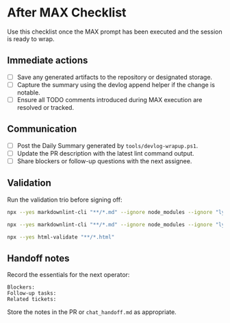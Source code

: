 # After MAX Checklist

Use this checklist once the MAX prompt has been executed and the session is ready to wrap.

## Immediate actions

- [ ] Save any generated artifacts to the repository or designated storage.
- [ ] Capture the summary using the devlog append helper if the change is notable.
- [ ] Ensure all TODO comments introduced during MAX execution are resolved or tracked.

## Communication

- [ ] Post the Daily Summary generated by `tools/devlog-wrapup.ps1`.
- [ ] Update the PR description with the latest lint command output.
- [ ] Share blockers or follow-up questions with the next assignee.

## Validation

Run the validation trio before signing off:

```bash
npx --yes markdownlint-cli "**/*.md" --ignore node_modules --ignore "lychee/**"
```

```bash
npx --yes markdownlint-cli "**/*.md" --ignore node_modules --ignore "lychee/**" --fix
```

```bash
npx --yes html-validate "**/*.html"
```

## Handoff notes

Record the essentials for the next operator:

```text
Blockers:
Follow-up tasks:
Related tickets:
```

Store the notes in the PR or `chat_handoff.md` as appropriate.
